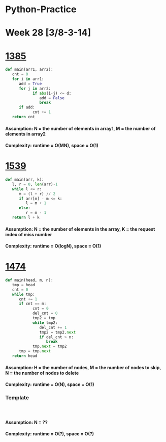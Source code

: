 # Python-Practice

# Week 28 [3/8-3-14]

# [1385](https://leetcode.com/problems/find-the-distance-value-between-two-arrays/)
```python
def main(arr1, arr2):
   cnt = 0
   for i in arr1:
      add = True
      for j in arr2:
            if abs(i-j) <= d:
               add = False
               break
      if add:
            cnt += 1
   return cnt
```
#### Assumption: N = the number of elements in array1, M = the number of elements in array2
#### Complexity: runtime = O(MN), space = O(1)

# [1539](https://leetcode.com/problems/kth-missing-positive-number/)
```python
def main(arr, k):
   l, r = 0, len(arr)-1
   while l <= r:
      m = (l + r) // 2
      if arr[m] - m <= k:
         l = m + 1
      else:
         r = m - 1
   return l + k
```
#### Assumption: N = the number of elements in the array, K = the request index of miss number
#### Complexity: runtime = O(logN), space = O(1)

# [1474](https://leetcode.com/problems/delete-n-nodes-after-m-nodes-of-a-linked-list/)
```python
def main(head, m, n):
   tmp = head
   cnt = 0
   while tmp:
      cnt += 1
      if cnt == m:
            cnt = 0
            del_cnt = 0
            tmp2 = tmp
            while tmp2:
               del_cnt += 1
               tmp2 = tmp2.next
               if del_cnt > n:
                  break
            tmp.next = tmp2
      tmp = tmp.next
   return head
```
#### Assumption: H = the number of nodes, M = the number of nodes to skip, N = the number of nodes to delete
#### Complexity: runtime = O(N), space = O(1)

### Template
# []()
```python
```
#### Assumption: N = ??
#### Complexity: runtime = O(?), space = O(?)